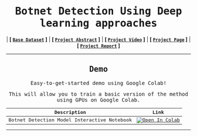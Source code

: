 <div align="center">

<samp>
     
# Botnet Detection Using Deep learning approaches 

</samp>

| **[ [```Base Dataset```](<http://archive.ics.uci.edu/ml/datasets/detection_of_IoT_botnet_attacks_N_BaIoT>) ]** | **[ [```Project Abstract```](<Documentation/Project Abstract.pdf>) ]** | **[ [```Project Video```](<https://www.youtube.com/watch?v=In_BqB0dU_0>) ]** | **[ [```Project Page```](<https://github.com/KiranKumar4225/Dissertation>) ]** | **[ [```Project Report```](<Documentation/Report.pdf>) ]** 


<samp>
 
---


## Demo
     
<samp>  
     
Easy-to-get-started demo using Google Colab!

</samp> 
      
This will allow you to train a basic version of the method using 
GPUs on Google Colab. 

<div align = "center">
     

| Description      | Link |
| ----------- | ----------- |
| Botnet Detection Model Interactive Notebook | [![Open In Colab](https://colab.research.google.com/assets/colab-badge.svg)](https://colab.research.google.com/drive/1XcDBUQkROeP89Bt5Y0nFz0VSzN55JV2a#scrollTo=iaZAn14sE9xB)|   
    
</div>
     
---

<samp>
